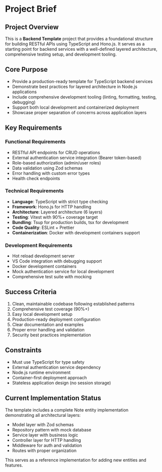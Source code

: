 # Project Brief

## Project Overview

This is a **Backend Template** project that provides a foundational structure for building RESTful APIs using TypeScript and Hono.js. It serves as a starting point for backend services with a well-defined layered architecture, comprehensive testing setup, and development tooling.

## Core Purpose

- Provide a production-ready template for TypeScript backend services
- Demonstrate best practices for layered architecture in Node.js applications
- Include comprehensive development tooling (linting, formatting, testing, debugging)
- Support both local development and containerized deployment
- Showcase proper separation of concerns across application layers

## Key Requirements

### Functional Requirements

- RESTful API endpoints for CRUD operations
- External authentication service integration (Bearer token-based)
- Role-based authorization (admin/user roles)
- Data validation using Zod schemas
- Error handling with custom error types
- Health check endpoints

### Technical Requirements

- **Language**: TypeScript with strict type checking
- **Framework**: Hono.js for HTTP handling
- **Architecture**: Layered architecture (6 layers)
- **Testing**: Vitest with 90%+ coverage target
- **Bundling**: Tsup for production builds, tsx for development
- **Code Quality**: ESLint + Prettier
- **Containerization**: Docker with development containers support

### Development Requirements

- Hot reload development server
- VS Code integration with debugging support
- Docker development containers
- Mock authentication service for local development
- Comprehensive test suite with mocking

## Success Criteria

1. Clean, maintainable codebase following established patterns
2. Comprehensive test coverage (90%+)
3. Easy local development setup
4. Production-ready deployment configuration
5. Clear documentation and examples
6. Proper error handling and validation
7. Security best practices implementation

## Constraints

- Must use TypeScript for type safety
- External authentication service dependency
- Node.js runtime environment
- Container-first deployment approach
- Stateless application design (no session storage)

## Current Implementation Status

The template includes a complete Note entity implementation demonstrating all architectural layers:

- Model layer with Zod schemas
- Repository pattern with mock database
- Service layer with business logic
- Controller layer for HTTP handling
- Middleware for auth and validation
- Routes with proper organization

This serves as a reference implementation for adding new entities and features.
